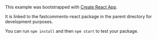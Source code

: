This example was bootstrapped with [Create React App](https://github.com/facebook/create-react-app).

It is linked to the fastcomments-react package in the parent directory for development purposes.

You can run `npm install` and then `npm start` to test your package.
